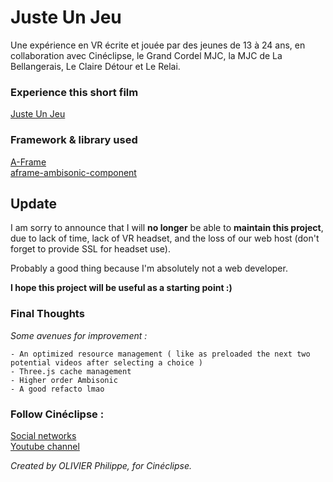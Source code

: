 # Juste Un Jeu

Une expérience en VR écrite et jouée par des jeunes de 13 à 24 ans,
en collaboration avec Cinéclipse, le Grand Cordel MJC, la MJC de La Bellangerais, Le Claire Détour et Le Relai.

### Experience this short film
[Juste Un Jeu][lien-experience]

### Framework & library used 
[A-Frame][lien-aframe]   
[aframe-ambisonic-component][lien-ambisonic]

## Update

I am sorry to announce that I will **no longer** be able to **maintain this project**,
due to lack of time, lack of VR headset, and the loss of our web host (don't forget to provide SSL for headset use).

Probably a good thing because I'm absolutely not a web developer.

**I hope this project will be useful as a starting point :)**

### Final Thoughts
_Some avenues for improvement :_
```
- An optimized resource management ( like as preloaded the next two potential videos after selecting a choice )
- Three.js cache management
- Higher order Ambisonic
- A good refacto lmao
```

### Follow Cinéclipse :

[Social networks][lien-alllink]  
[Youtube channel][lien-youtube]


[lien-experience]: https://juste-un-jeu/ "Cliquez ici !"
[lien-aframe]: https://aframe.io/ "Cliquez ici !"
[lien-ambisonic]: https://github.com/datavized/aframe-ambisonic-component "Cliquez ici !"
[lien-alllink]: https://allmylinks.com/cineclipse
[lien-insta]: https://www.instagram.com/cineclipse.asso/
[lien-helloASS]: https://www.helloasso.com/associations/cineclipse/adhesions/adhesion-a-l-association-cineclipse-1
[lien-youtube]: https://www.youtube.com/channel/UCDjk_HR8fZx5b_XvhfofUYA
[lien-facebook]: https://www.facebook.com/Cineclipse


_Created by OLIVIER Philippe, for Cinéclipse._
 
